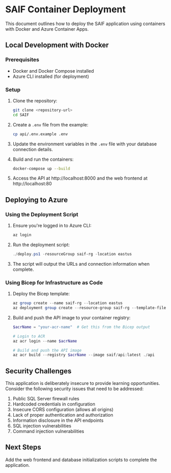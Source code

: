 # SAIF Container Deployment

This document outlines how to deploy the SAIF application using containers with Docker and Azure Container Apps.

## Local Development with Docker

### Prerequisites
- Docker and Docker Compose installed
- Azure CLI installed (for deployment)

### Setup

1. Clone the repository:
   ```bash
   git clone <repository-url>
   cd SAIF
   ```

2. Create a `.env` file from the example:
   ```bash
   cp api/.env.example .env
   ```

3. Update the environment variables in the `.env` file with your database connection details.

4. Build and run the containers:
   ```bash
   docker-compose up --build
   ```

5. Access the API at http://localhost:8000 and the web frontend at http://localhost:80

## Deploying to Azure

### Using the Deployment Script

1. Ensure you're logged in to Azure CLI:
   ```powershell
   az login
   ```

2. Run the deployment script:
   ```powershell
   ./deploy.ps1 -resourceGroup saif-rg -location eastus
   ```

3. The script will output the URLs and connection information when complete.

### Using Bicep for Infrastructure as Code

1. Deploy the Bicep template:
   ```powershell
   az group create --name saif-rg --location eastus
   az deployment group create --resource-group saif-rg --template-file infra/main.bicep
   ```

2. Build and push the API image to your container registry:
   ```powershell
   $acrName = "your-acr-name"  # Get this from the Bicep output
   
   # Login to ACR
   az acr login --name $acrName
   
   # Build and push the API image
   az acr build --registry $acrName --image saif/api:latest ./api
   ```

## Security Challenges

This application is deliberately insecure to provide learning opportunities. Consider the following security issues that need to be addressed:

1. Public SQL Server firewall rules
2. Hardcoded credentials in configuration
3. Insecure CORS configuration (allows all origins)
4. Lack of proper authentication and authorization
5. Information disclosure in the API endpoints
6. SQL injection vulnerabilities
7. Command injection vulnerabilities

## Next Steps

Add the web frontend and database initialization scripts to complete the application.

